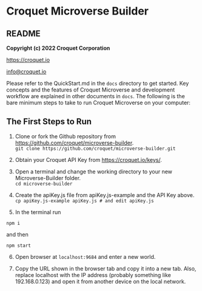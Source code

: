 # Croquet Microverse Builder
## README

**Copyright (c) 2022 Croquet Corporation**

<https://croquet.io>

<info@croquet.io>

Please refer to the QuickStart.md in the `docs` directory to get started. Key concepts and the features of Croquet Microverse and development workflow are explained in other documents in `docs`. The following is the bare minimum steps to take to run Croquet Microverse on your computer:


## The First Steps to Run
1. Clone or fork the Github repository from <https://github.com/croquet/microverse-builder>.
    <br>`git clone https://github.com/croquet/microverse-builder.git` 
2. Obtain your Croquet API Key from <https://croquet.io/keys/>.
3. Open a terminal and change the working directory to your new Microverse-Builder folder.
   <br>`cd microverse-builder`
4. Create the apiKey.js file from apiKey.js-example and the API Key above.
   <br>`cp apiKey.js-example apiKey.js # and edit apiKey.js`
 
5. In the terminal run 

```npm i```

and then

```npm start```

6. Open browser at `localhost:9684` and enter a new world.

7. Copy the URL shown in the browser tab and copy it into a new tab. Also, replace localhost with the IP address (probably something like 192.168.0.123) and open it from another device on the local network.
